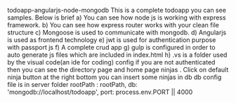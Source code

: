  todoapp-angularjs-node-mongodb
This is a complete todoapp you can see samples.
Below is brief
a) You can see how node js is working with express framework.
b) You can see how express router works with your clean file structure
c) Mongoose is used to communicate with mongodb.
d) Angularjs is used as frontend technology
e) jwt is used for authentication purpose with passport js
f) A complete crud app
g) gulp is configured in order to auto generate js files which are included in index.html
h) .vs is a folder used by the visual code(an ide for coding) config
if you are not authenticated then you can see the directory page and home page ninjas .
Click on default ninja button at the right bottom you can insert some ninjas in db
db config file is in server folder
rootPath : rootPath,
    db: 'mongodb://localhost/todoapp',
    port: process.env.PORT || 4000

